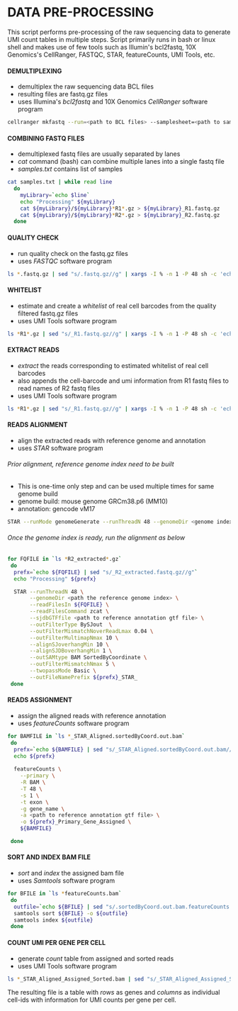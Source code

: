 # DATA PRE-PROCESSING
This script performs pre-processing of the raw sequencing data to generate UMI count tables in multiple steps. Script primarily runs in bash or linux shell and makes use of few tools such as Illumin's bcl2fastq, 10X Genomics's CellRanger, FASTQC, STAR, featureCounts, UMI Tools, etc.




#### DEMULTIPLEXING
- demultiplex the raw sequencing data BCL files
- resulting files are fastq.gz files
- uses Illumina's *bcl2fastq* and 10X Genomics *CellRanger* software program

```bash
cellranger mkfastq --run=<path to BCL files> --samplesheet=<path to sample sheet>
```

  

#### COMBINING FASTQ FILES
- demultiplexed fastq files are usually separated by lanes
- *cat* command (bash) can combine multiple lanes into a single fastq file
- *samples.txt* contains list of samples

```bash
cat samples.txt | while read line
  do
    myLibrary=`echo $line`
    echo "Processing" ${myLibrary}
    cat ${myLibrary}/${myLibrary}*R1*.gz > ${myLibrary}_R1.fastq.gz
    cat ${myLibrary}/${myLibrary}*R2*.gz > ${myLibrary}_R2.fastq.gz
  done
```
  



#### QUALITY CHECK
- run quality check on the fastq.gz files
- uses *FASTQC* software program

```bash
ls *.fastq.gz | sed "s/.fastq.gz//g" | xargs -I % -n 1 -P 48 sh -c 'echo %; fastqc %.fastq.gz'
```

  


#### WHITELIST
- estimate and create a *whitelist* of real cell barcodes from the quality filtered fastq.gz files
- uses UMI Tools software program

```bash
ls *R1*.gz | sed "s/_R1.fastq.gz//g" | xargs -I % -n 1 -P 48 sh -c 'echo %; umi_tools whitelist --stdin=%_R1.fastq.gz --bc-pattern=CCCCCCCCCCCCCCCCNNNNNNNNNN --expect-cells=<number of expected cells> --plot-prefix=%_Expect_Whitelist --log=%_Whitelist_log.out --error=%_Whitelist_log.err --stdout=%_Whitelist.txt'
```

  


#### EXTRACT READS
- *extract* the reads corresponding to estimated whitelist of real cell barcodes
- also appends the cell-barcode and umi information from R1 fastq files to read names of R2 fastq files
- uses UMI Tools software program

```bash
ls *R1*.gz | sed "s/_R1.fastq.gz//g" | xargs -I % -n 1 -P 48 sh -c 'echo %; umi_tools extract --bc-pattern=CCCCCCCCCCCCCCCCNNNNNNNNNN --stdin=%_R1.fastq.gz --stdout=%_R1_extracted.fastq.gz --read2-in=%_R2.fastq.gz --read2-out=%_R2_extracted.fastq.gz --filter-cell-barcode --whitelist=%_Whitelist.txt --log=%_Extract_log.out --error=%_Extract_log.err'
```

  


#### READS ALIGNMENT
- align the extracted reads with reference genome and annotation
- uses *STAR* software program

###### Prior alignment, reference genome index need to be built
- This is one-time only step and can be used multiple times for same genome build
- genome build: mouse genome GRCm38.p6 (MM10)
- annotation: gencode vM17

```bash
STAR --runMode genomeGenerate --runThreadN 48 --genomeDir <genome index directory> --genomeFastaFiles <reference genome fasta  file> --sjdbGTFfile <reference annotation gtf file> --sjdbOverhang 100
```




###### Once the genome index is ready, run the alignment as below

```bash
for FQFILE in `ls *R2_extracted*.gz`
 do
  prefx=`echo ${FQFILE} | sed "s/_R2_extracted.fastq.gz//g"`
  echo "Processing" ${prefx}

  STAR --runThreadN 48 \
       --genomeDir <path the reference genome index> \
       --readFilesIn ${FQFILE} \
       --readFilesCommand zcat \
       --sjdbGTFfile <path to reference annotation gtf file> \
       --outFilterType BySJout  \
       --outFilterMismatchNoverReadLmax 0.04 \
       --outFilterMultimapNmax 10 \
       --alignSJoverhangMin 10 \
       --alignSJDBoverhangMin 1 \
       --outSAMtype BAM SortedByCoordinate \
       --outFilterMismatchNmax 5 \
       --twopassMode Basic \
       --outFileNamePrefix ${prefx}_STAR_
 done
```




#### READS ASSIGNMENT
- assign the aligned reads with reference annotation
- uses *featureCounts* software program

```bash
for BAMFILE in `ls *_STAR_Aligned.sortedByCoord.out.bam`
 do
  prefx=`echo ${BAMFILE} | sed "s/_STAR_Aligned.sortedByCoord.out.bam//g"`
  echo ${prefx}
  
  featureCounts \
    --primary \
    -R BAM \
    -T 48 \
    -s 1 \
    -t exon \
    -g gene_name \
    -a <path to reference annotation gtf file> \
    -o ${prefx}_Primary_Gene_Assigned \
    ${BAMFILE}

 done
```




#### SORT AND INDEX BAM FILE
- *sort* and *index* the assigned bam file
- uses *Samtools* software program

```bash
for BFILE in `ls *featureCounts.bam` 
 do
  outfile=`echo ${BFILE} | sed "s/.sortedByCoord.out.bam.featureCounts.bam/_Assigned_Sorted.bam/g"` 
  samtools sort ${BFILE} -o ${outfile}
  samtools index ${outfile}
 done
```




#### COUNT UMI PER GENE PER CELL
- generate *count* table from assigned and sorted reads
- uses UMI Tools software program

```bash
ls *_STAR_Aligned_Assigned_Sorted.bam | sed "s/_STAR_Aligned_Assigned_Sorted.bam//g" | xargs -I % -n 1 -P 48 sh -c 'echo %; umi_tools count --per-gene --gene-tag=XT --per-cell --stdin=%_STAR_Aligned_Assigned_Sorted.bam --stdout=%_Counts.tsv.gz --log=%_Counts.log --error=%_Counts.err --wide-format-cell-counts'
```

The resulting file is a table with *rows* as genes and *columns* as individual cell-ids with information for UMI counts per gene per cell.



